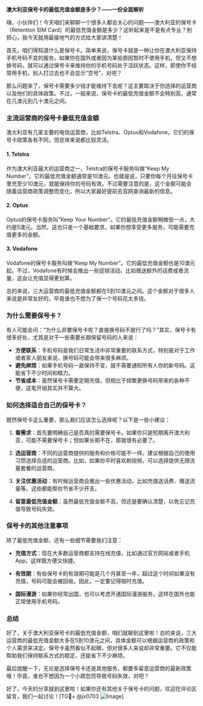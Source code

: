 **澳大利亚保号卡的最低充值金额是多少？——一份全面解析**

嗨，小伙伴们！今天咱们来聊聊一个很多人都会关心的问题——澳大利亚的保号卡（Retention SIM Card）的最低充值金额是多少？这听起来是不是有点专业？别担心，我今天就用最接地气的方式给大家讲清楚！

首先，咱们得知道什么是保号卡。简单来说，保号卡就是一种让你在澳大利亚保持手机号码不变的服务。如果你在国外或者因为某些原因暂时不使用手机，但又不想换号码，就可以通过保号卡来维持你的手机号码处于活跃状态。这样，即使你不经常用手机，别人打过去也不会显示“空号”，对吧？

那么问题来了，保号卡需要多少钱才能维持下去呢？这主要取决于你选择的运营商以及他们的具体政策。不过，一般来说，保号卡的最低充值金额不会特别高，通常在几澳元到几十澳元之间。

### **主流运营商的保号卡最低充值金额**

澳大利亚有几家主要的电信运营商，比如Telstra、Optus和Vodafone。它们的保号卡政策各有不同，但总体来说都比较灵活。

#### **1. Telstra**
作为澳大利亚最大的运营商之一，Telstra的保号卡服务叫做“Keep My Number”。它的最低充值金额通常是10澳元。也就是说，只要你每个月往保号卡里充至少10澳元，就能保持你的号码有效。不过需要注意的是，这个金额可能会随着运营商政策调整而变化，所以大家最好提前去官网查询最新的信息。

#### **2. Optus**
Optus的保号卡服务叫“Keep Your Number”。它的最低充值金额稍微低一点，大约是5澳元。当然，这也只是一个基础要求，如果你想享受更多服务，可能需要充值更多的金额。

#### **3. Vodafone**
Vodafone的保号卡服务叫做“Keep My Number”。它的最低充值金额也是10澳元起。不过，Vodafone有时候会推出一些促销活动，比如赠送额外的话费或者流量，这会让充值显得更划算。

总的来说，三大运营商的最低充值金额都在5到10澳元之间。这个金额对于很多人来说是非常友好的，毕竟谁也不想为了保一个号码花太多钱。

### **为什么需要保号卡？**

有人可能会问：“为什么非要保号卡呢？直接换号码不就行了吗？”其实，保号卡有很多好处，尤其是对于一些需要长期保留号码的人来说：

- **方便联系**：手机号码是我们日常生活中非常重要的联系方式，特别是对于工作或者家人朋友来说，换号码可能会带来很多麻烦。
- **避免麻烦**：如果手机号码一直保持不变，就不需要通知所有人你的新号码。这能省下不少时间和精力。
- **节省成本**：虽然保号卡需要定期充值，但相比于频繁更换号码带来的各种不便，这笔开销其实并不算大。

### **如何选择适合自己的保号卡？**

既然保号卡这么重要，那么我们应该怎么选择呢？以下是一些小建议：

1. **看需求**：首先要明确自己是否真的需要保号卡。如果你只是短期离开澳大利亚，可能不需要保号卡；但如果长期不在，那就很有必要了。
   
2. **选运营商**：不同的运营商提供的服务和价格可能不一样。建议根据自己的使用习惯选择合适的运营商。比如，如果你平时喜欢刷视频，可以选择提供无限流量套餐的运营商。

3. **关注优惠活动**：有时候运营商会推出一些优惠活动，比如充值送话费、赠送流量等。这些都能帮你节省不少开支。

4. **留意最低充值金额**：虽然最低充值金额不高，但还是要确认清楚，以免忘记充值导致号码失效。

### **保号卡的其他注意事项**

除了最低充值金额，还有一些细节需要我们注意：

- **充值方式**：现在大多数运营商都支持在线充值，比如通过官方网站或者手机App。这样既方便又快捷。
  
- **有效期**：有些保号卡的有效期可能是几个月甚至一年，超过这个时间如果没有充值，号码可能会被回收。因此，一定要记得按时充值。

- **国际漫游**：如果你经常出国，也可以考虑开通国际漫游服务，这样在国外也能正常使用手机号码。

### **总结**

好了，关于澳大利亚保号卡的最低充值金额，咱们就聊到这里啦！总的来说，三大运营商的最低充值金额大多在5到10澳元之间，具体金额可以根据运营商的政策和个人需求来决定。保号卡虽然看似不起眼，但对很多人来说却非常重要。它不仅能帮助我们保持联系方式的稳定，还能省下不少麻烦。

最后提醒一下，无论是选择保号卡还是其他服务，都要多留意运营商的最新政策哦！毕竟，谁也不想因为一个小疏忽而导致号码失效，对吧？

好了，今天的分享就到这里啦！如果你还有其他关于保号卡的问题，欢迎在评论区留言，我们一起讨论！[TG💪+ @jx0703 ![Image](https://github.com/user-attachments/assets/dbca1d08-cadb-493c-b0ec-ad6f7a83f270)]
